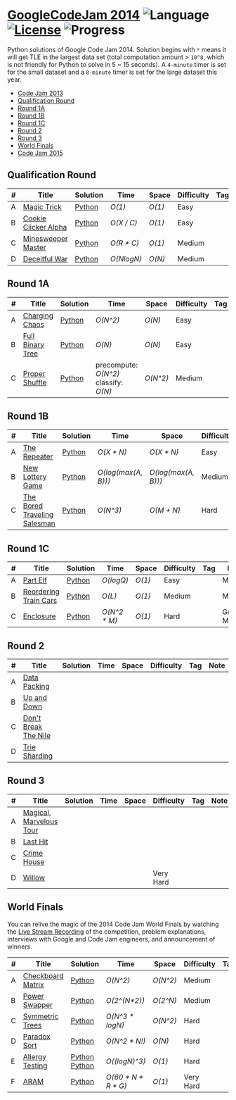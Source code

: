 # [GoogleCodeJam 2014](https://codingcompetitions.withgoogle.com/codejam/archive/2014) ![Language](https://img.shields.io/badge/language-Python-orange.svg) [![License](https://img.shields.io/badge/license-MIT-blue.svg)](./LICENSE.md) ![Progress](https://img.shields.io/badge/progress-19%20%2F%2027-ff69b4.svg)

Python solutions of Google Code Jam 2014. Solution begins with `*` means it will get TLE in the largest data set (total computation amount > `10^8`, which is not friendly for Python to solve in 5 ~ 15 seconds). A `4-minute` timer is set for the small dataset and a `8-minute` timer is set for the large dataset this year.

* [Code Jam 2013](https://github.com/kamyu104/GoogleCodeJam-2013)
* [Qualification Round](https://github.com/kamyu104/GoogleCodeJam-2014#qualification-round)
* [Round 1A](https://github.com/kamyu104/GoogleCodeJam-2014#round-1a)
* [Round 1B](https://github.com/kamyu104/GoogleCodeJam-2014#round-1b)
* [Round 1C](https://github.com/kamyu104/GoogleCodeJam-2014#round-1c)
* [Round 2](https://github.com/kamyu104/GoogleCodeJam-2014#round-2)
* [Round 3](https://github.com/kamyu104/GoogleCodeJam-2014#round-3)
* [World Finals](https://github.com/kamyu104/GoogleCodeJam-2014#world-finals)
* [Code Jam 2015](https://github.com/kamyu104/GoogleCodeJam-2015)

## Qualification Round
| # | Title | Solution | Time | Space | Difficulty | Tag | Note |
|---| ----- | -------- | ---- | ----- | ---------- | --- | ---- |
|A| [Magic Trick](https://code.google.com/codejam/contest/2974486/dashboard#s=p0)| [Python](./Qualification%20Round/magic_trick.py) | _O(1)_  | _O(1)_  | Easy | | Set |
|B| [Cookie Clicker Alpha](https://code.google.com/codejam/contest/2974486/dashboard#s=p1)| [Python](./Qualification%20Round/cookie_clicker_alpha.py) | _O(X / C)_  | _O(1)_  | Easy | | Math |
|C| [Minesweeper Master](https://code.google.com/codejam/contest/2974486/dashboard#s=p2)| [Python](./Qualification%20Round/minesweeper_master.py) | _O(R * C)_  | _O(1)_ | Medium | | Enumeration |
|D| [Deceitful War](https://code.google.com/codejam/contest/2974486/dashboard#s=p3)| [Python](./Qualification%20Round/deceitful_war.py) | _O(NlogN)_  | _O(N)_ | Medium | | Sort |

## Round 1A
| # | Title | Solution | Time | Space | Difficulty | Tag | Note |
|---| ----- | -------- | ---- | ----- | ---------- | --- | ---- |
|A| [Charging Chaos](https://code.google.com/codejam/contest/2984486/dashboard#s=p0)| [Python](./Round%201A/charging_chaos.py) | _O(N^2)_  | _O(N)_  | Easy | | Bit Manipulation |
|B| [Full Binary Tree](https://code.google.com/codejam/contest/2984486/dashboard#s=p1)| [Python](./Round%201A/full_binary_tree.py)  | _O(N)_ |  _O(N)_ | Easy | | DFS, Graph, Binary Tree |
|C| [Proper Shuffle](https://code.google.com/codejam/contest/2984486/dashboard#s=p2)| [Python](./Round%201A/proper_shuffle.py) | precompute: _O(N^2)_<br>classify: _O(N)_ |  _O(N^2)_ | Medium | | DP, Naive Bayes Classifier |

## Round 1B
| # | Title | Solution | Time | Space | Difficulty | Tag | Note |
|---| ----- | -------- | ---- | ----- | ---------- | --- | ---- |
|A| [The Repeater](https://code.google.com/codejam/contest/2994486/dashboard#s=p0)| [Python](./Round%201B/the-repeater.py)| _O(X * N)_ | _O(X * N)_ | Easy | | Math |
|B| [New Lottery Game](https://code.google.com/codejam/contest/2994486/dashboard#s=p1)| [Python](./Round%201B/new-lottery-game.py)| _O(log(max(A, B)))_ | _O(log(max(A, B)))_ | Medium | | Math, DP, Memoization |
|C| [The Bored Traveling Salesman](https://code.google.com/codejam/contest/2994486/dashboard#s=p2)| [Python](./Round%201B/the-bored-traveling-salesman.py)| _O(N^3)_ | _O(M + N)_ | Hard | | Greedy |

## Round 1C
| # | Title | Solution | Time | Space | Difficulty | Tag | Note |
|---| ----- | -------- | ---- | ----- | ---------- | --- | ---- |
|A| [Part Elf](https://code.google.com/codejam/contest/3004486/dashboard#s=p0)| [Python](./Round%201C/part-elf.py)| _O(logQ)_ | _O(1)_ | Easy | | Math |
|B| [Reordering Train Cars](https://code.google.com/codejam/contest/3004486/dashboard#s=p1)| [Python](./Round%201C/reordering-train-cars.py)| _O(L)_ | _O(1)_ | Medium | | Math |
|C| [Enclosure](https://code.google.com/codejam/contest/3004486/dashboard#s=p2)| [Python](./Round%201C/enclosure.py)| _O(N^2 * M)_ | _O(1)_ | Hard | | Greedy, Math |

## Round 2
| # | Title | Solution | Time | Space | Difficulty | Tag | Note |
|---| ----- | -------- | ---- | ----- | ---------- | --- | ---- |
|A| [Data Packing](https://code.google.com/codejam/contest/3014486/dashboard#s=p0)| | | | | | |
|B| [Up and Down](https://code.google.com/codejam/contest/3014486/dashboard#s=p1)| | | | | | |
|C| [Don't Break The Nile](https://code.google.com/codejam/contest/3014486/dashboard#s=p2)| | | | | | |
|D| [Trie Sharding](https://code.google.com/codejam/contest/3014486/dashboard#s=p3)| | | | | | |

## Round 3
| # | Title | Solution | Time | Space | Difficulty | Tag | Note |
|---| ----- | -------- | ---- | ----- | ---------- | --- | ---- |
|A| [Magical, Marvelous Tour](https://code.google.com/codejam/contest/3024486/dashboard#s=p0)| | | | | | |
|B| [Last Hit](https://code.google.com/codejam/contest/3024486/dashboard#s=p1)| | | | | | |
|C| [Crime House](https://code.google.com/codejam/contest/3024486/dashboard#s=p2)| | | | | | |
|D| [Willow](https://code.google.com/codejam/contest/3024486/dashboard#s=p3)| | | | Very Hard | | |

## World Finals
You can relive the magic of the 2014 Code Jam World Finals by watching the [Live Stream Recording](https://www.youtube.com/watch?v=GYX3sn3Q_DQ) of the competition, problem explanations, interviews with Google and Code Jam engineers, and announcement of winners.

| # | Title | Solution | Time | Space | Difficulty | Tag | Note |
|---| ----- | -------- | ---- | ----- | ---------- | --- | ---- |
|A| [Checkboard Matrix](https://code.google.com/codejam/contest/7214486/dashboard#s=p0)| [Python](./World%20Finals/checkboard-matrix.py)| _O(N^2)_ | _O(N^2)_ | Medium | | |
|B| [Power Swapper](https://code.google.com/codejam/contest/7214486/dashboard#s=p1)| [Python](./World%20Finals/power-swapper.py)| _O(2^(N*2))_ | _O(2^N)_ | Medium | | Recursion |
|C| [Symmetric Trees](https://code.google.com/codejam/contest/7214486/dashboard#s=p2)| [Python](./World%20Finals/symmetric-trees.py)| _O(N^3 * logN)_ | _O(N^2)_ | Hard | | Recursion |
|D| [Paradox Sort](https://code.google.com/codejam/contest/7214486/dashboard#s=p3)| [Python](./World%20Finals/paradox-sort.py)| _O(N^2 * N!)_ | _O(N)_ | Hard | | DFS |
|E| [Allergy Testing](https://code.google.com/codejam/contest/7214486/dashboard#s=p4)| [Python](./World%20Finals/allergy-testing.py) [Python](./World%20Finals/allergy-testing2.py) | _O((logN)^3)_ | _O(1)_ | Hard | | Binary Search |
|F| [ARAM](https://code.google.com/codejam/contest/7214486/dashboard#s=p5)| [Python](./World%20Finals/aram.py)| _O(60 * N * R * G)_ | _O(1)_ | Very Hard | | Binary Search |
